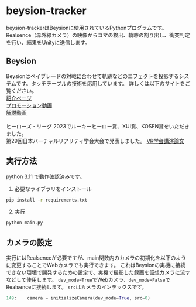 # beysion-tracker
beysion-trackerはBeysionに使用されているPythonプログラムです。
Realsence（赤外線カメラ）の映像からコマの検出、軌跡の割り出し、衝突判定を行い、結果をUnityに送信します。

## Beysion
Beysionはベイブレードの対戦に合わせて軌跡などのエフェクトを投影するシステムです。タッチテーブルの技術を応用しています。 
詳しくは以下のサイトをご覧ください。<br>
[紹介ページ](https://protopedia.net/prototype/4813)<br>
[プロモーション動画](https://youtu.be/p2AFd2a-vNg?si=FVmgyI9OplT2cY_B)<br>
[解説動画](https://youtu.be/wpbPGy0BBu8?si=w4hq-_JuJQdVVCqS)<br>
<br>
ヒーローズ・リーグ 2023でルーキーヒーロー賞、XUI賞、KOSEN賞をいただきました。
<br>
第29回日本バーチャルリアリティ学会大会で発表しました。
[VR学会講演論文](https://conference.vrsj.org/ac2024/program/doc/2G-10.pdf)

## 実行方法
python 3.11 で動作確認済みです。
1. 必要なライブラリをインストール
```bash
pip install -r requirements.txt
```

2. 実行
```bash
python main.py
```

## カメラの設定
実行にはRealsenceが必要ですが、main関数内のカメラの初期化を以下のように変更することでWebカメラでも実行できます。
これはBeysionの実機に接続できない環境で開発するための設定で、実機で撮影した録画を仮想カメラに流すなどして使用します。
```dev_mode=True```でWebカメラ、```dev_mode=False```でRealsenceに接続します。
```src```はカメラのインデックスです。
```main.py
149:    camera = initializeCamera(dev_mode=True, src=0)
```

